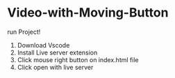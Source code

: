 # Video-with-Moving-Button

run Project!
1) Download Vscode
2) Install Live server extension 
3) Click mouse right button on index.html file
4) Click open with live server
